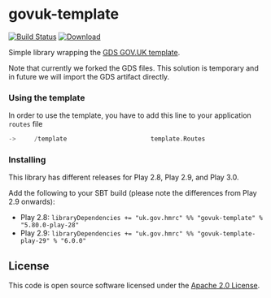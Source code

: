 govuk-template
==============

[![Build Status](https://travis-ci.org/hmrc/govuk-template.svg)](https://travis-ci.org/hmrc/govuk-template) [ ![Download](https://api.bintray.com/packages/hmrc/releases/govuk-template/images/download.svg) ](https://bintray.com/hmrc/releases/govuk-template/_latestVersion)

Simple library wrapping the [GDS GOV.UK template](https://github.com/alphagov/govuk_template_play).

Note that currently we forked the GDS files. This solution is temporary and in future we will import the GDS artifact directly.

### Using the template

In order to use the template, you have to add this line to your application `routes` file

```scala
->     /template                       template.Routes
```

### Installing

This library has different releases for Play 2.8, Play 2.9, and Play 3.0.

Add the following to your SBT build (please note the differences from Play 2.9 onwards):

* Play 2.8: `libraryDependencies += "uk.gov.hmrc" %% "govuk-template" % "5.80.0-play-28"`
* Play 2.9: `libraryDependencies += "uk.gov.hmrc" %% "govuk-template-play-29" % "6.0.0"`

## License ##

This code is open source software licensed under the [Apache 2.0 License]("http://www.apache.org/licenses/LICENSE-2.0.html").

